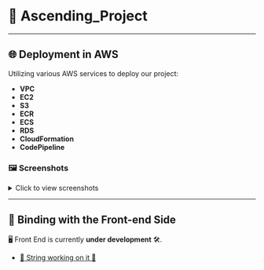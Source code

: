 # 🚀 Ascending_Project 

-----

## 🌐 Deployment in AWS

Utilizing various AWS services to deploy our project:

- **VPC** 
- **EC2** 
- **S3**
- **ECR**
- **ECS**
- **RDS**
- **CloudFormation** 
- **CodePipeline** 

### 🖼 Screenshots

<details>
  <summary>Click to view screenshots</summary>
  
  ![CloudFormation Screenshot](screenshots/CloudFormation.jpg)

  ![CodePipeline Screenshot](screenshots/CodePipeline.jpg)
  
</details>

---

## 🔗 Binding with the Front-end Side

🖥 Front End is currently **under development** 🛠. 
- [🤔 String working on it 🤔](https://github.com/manzitlo/FrontEnd_AscendingProject)



